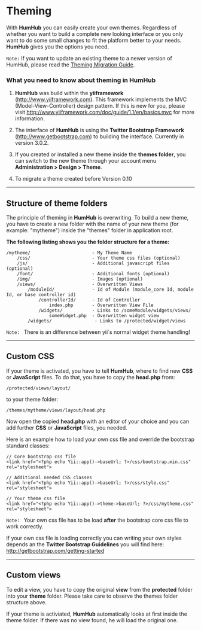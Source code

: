 Theming
=======

With **HumHub** you can easily create your own themes. Regardless of whether you want to build a complete new looking interface or you only want to do some small changes to fit the platform better to your needs. **HumHub** gives you the options you need. 

``Note:`` If you want to update an existing theme to a newer version of HumHub, please read the [Theming Migration Guide](migrate.md).

### What you need to know about theming in HumHub
1. **HumHub** was build within the **yiiframework** (<http://www.yiiframework.com>). This framework implements the MVC (Model-View-Controller) design pattern. If this is new for you, please visit <http://www.yiiframework.com/doc/guide/1.1/en/basics.mvc> for more information.

2. The interface of **HumHub** is using the **Twitter Bootstrap Framework** (<http://www.getbootstrap.com>) to building the interface. Currently in version 3.0.2.

3. If you created or installed a new theme inside the **themes folder**, you can switch to the new theme through your account menu **Administration > Design > Theme**.
4. To migrate a theme created before Version 0.10


---

## Structure of theme folders

The principle of theming in **HumHub** is overwriting. To build a new theme, you have to create a new folder with the name of your new theme (for example: "mytheme") inside the "themes" folder in application root.

**The following listing shows you the folder structure for a theme:**

    /mytheme/                       - My Theme Name
        /css/                       - Your theme css files (optional)
        /js/                        - Additional javascript files (optional)
        /font/                      - Additional fonts (optional)
        /img/                       - Images (optional)         
        /views/                     - Overwritten Views
            /moduleId/              - Id of Module (module_core Id, module Id, or base controller id)
                /controllerId/      - Id of Controller
                    index.php       - Overwritten View File
                /widgets/           - Links to /someModule/widgets/views/
                    someWidget.php  - Overwritten widget view
            /widgets/                - Links to /protected/widget/views

``Note: ``  There is an difference between yii´s normal widget theme handling!

---

## Custom CSS
If your theme is activated, you have to tell **HumHub**, where to find new **CSS** or **JavaScript** files. To do that, you have to copy the **head.php** from:

    /protected/views/layout/

to your theme folder:

    /themes/mytheme/views/layout/head.php

Now open the copied **head.php** with an editor of your choice and you can add further **CSS** or **JavaScript** files, you needed.

Here is an example how to load your own css file and override the bootstrap standard classes:

    // Core bootstrap css file
    <link href="<?php echo Yii::app()->baseUrl; ?>/css/bootstrap.min.css" rel="stylesheet">

    // Additional needed CSS classes
    <link href="<?php echo Yii::app()->baseUrl; ?>/css/style.css" rel="stylesheet">

    // Your theme css file
    <link href="<?php echo Yii::app()->theme->baseUrl; ?>/css/mytheme.css" rel="stylesheet">

``Note: ``  Your own css file has to be load **after** the bootstrap core css file to work correctly.

If your own css file is loading correctly you can writing your own styles depends an the **Twitter Bootstrap Guidelines** you will find here: <http://getbootstrap.com/getting-started>

---

## Custom views
To edit a view, you have to copy the original **view** from the **protected** folder into your **theme** folder. Please take care to observe the themes folder structure above.

If your theme is activiated, **HumHub** automatically looks at first inside the theme folder. If there was no view found, he will load the original one.




